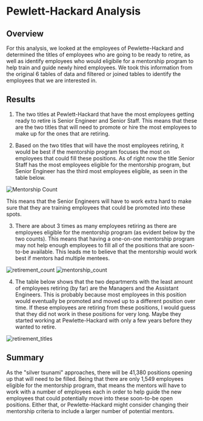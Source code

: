 # Pewlett-Hackard Analysis

## Overview
For this analysis, we looked at the employees of Pewlette-Hackard and determined the titles of employees who are going to be ready to retire, as well as identify  employees who would eligibile for a mentorship program to help train and guide newly hired employees. We took this information from the original 6 tables of data and filtered or joined tables to identify the employees that we are interested in.

## Results
1. The two titles at Pewlett-Hackard that have the most employees getting ready to retire is Senior Engineer and Senior Staff. This means that these are the two titles that will need to promote or hire the most employees to make up for the ones that are retiring.

2. Based on the two titles that will have the most employees retiring, it would be best if the mentorship program focuses the most on employees that could fill these positions. As of right now the title Senior Staff has the most employees eligible for the mentorship program, but Senior Engineer has the third most employees eligible, as seen in the table below.

![Mentorship Count](https://user-images.githubusercontent.com/99522862/164948086-bc2530ab-fa81-496c-ae1f-a89d319e1d52.png)

This means that the Senior Engineers will have to work extra hard to make sure that they are training employees that could be promoted into these spots.

3. There are about 3 times as many employees retiring as there are employees eligible for the mentorship program (as evident below by the two counts). This means that having a one-on-one mentorship program may not help enough employees to fill all of the positions that are soon-to-be available. This leads me to believe that the mentorship would work best if mentors had multiple mentees.

![retirement_count](https://user-images.githubusercontent.com/99522862/164948363-becc09e7-2bb6-422d-b2fa-445aa78a268e.png)
![mentorship_count](https://user-images.githubusercontent.com/99522862/164948365-a1459f9f-1402-4c0f-8913-e0fc27c37461.png)

4. The table below shows that the two departments with the least amount of employees retiring (by far) are the Managers and the Assistant Engineers. This is probably because most employees in this position would eventually be promoted and moved up to a different position over time. If these employees are retiring from these positions, I would guess that they did not work in these positions for very long. Maybe they started working at Pewlette-Hackard with only a few years before they wanted to retire.

![retirement_titles](https://user-images.githubusercontent.com/99522862/164948536-3563a1ca-1f30-432f-adf1-3e8cb1151806.png)

## Summary
As the "silver tsunami" approaches, there will be 41,380 positions opening up that will need to be filled. Being that there are only 1,549 employees eligible for the mentorship program, that means the mentors will have to work with a number of employees each in order to help guide the new employees that could potentially move into these soon-to-be open positions. Either that, or Pewlette-Hackard might consider changing their mentorship criteria to include a larger number of potential mentors.

